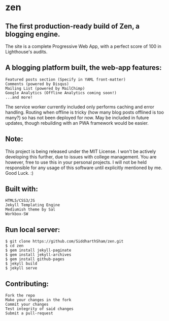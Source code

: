 # zen

The first production-ready build of Zen, a blogging engine.
-----------------------------------------------------------
The site is a complete Progressive Web App, with a perfect score of 100 in Lighthouse's audits.

A blogging platform built, the web-app features:
--------------------------------------------------------------
  
    Featured posts section (Specify in YAML front-matter)
    Comments (powered by Disqus)
    Mailing List (powered by MailChimp)
    Google Analytics (Offline Analytics coming soon!)
    ...and more!

The service worker currently included only performs caching and error handling. Routing when offline is tricky (how many blog posts offlined is too many?) so has not been deployed for now. May be included in future updates, though rebuilding with an PWA framework would be easier.

Note:
------
This project is being released under the MIT License. I won't be actively developing this further, due to issues with college management. You are however, free to use this in your personal projects. I will not be held responsible for any usage of this software until explicitly mentioned by me. Good Luck. :)

Built with:
-------------

    HTML5/CSS3/JS
    Jekyll Templating Engine
    Mediumish theme by Sal
    Workbox-SW

Run local server:
------------------
    
    $ git clone https://github.com/SiddharthSham/zen.git
    $ cd zen
    $ gem install jekyll-paginate
    $ gem install jekyll-archives
    $ gem install github-pages
    $ jekyll build   
    $ jekyll serve

Contributing:
-------------

    Fork the repo
    Make your changes in the fork
    Commit your changes
    Test integrity of said changes
    Submit a pull-request
